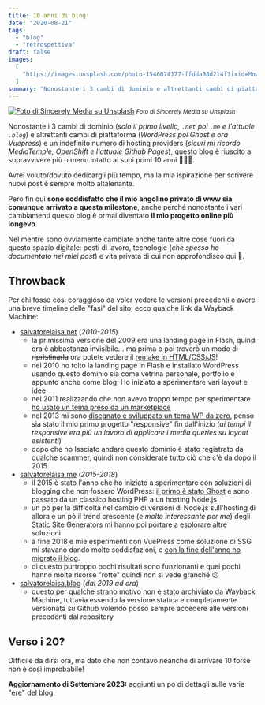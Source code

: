 ```yaml
---
title: 10 anni di blog!
date: "2020-08-21"
tags:
  - "blog"
  - "retrospettiva"
draft: false
images:
  [
    "https://images.unsplash.com/photo-1546074177-ffdda98d214f?ixid=MnwxMjA3fDB8MHxwaG90by1wYWdlfHx8fGVufDB8fHx8&ixlib=rb-1.2.1&auto=format&fit=crop&w=1200&q=80",
  ]
summary: "Nonostante i 3 cambi di dominio e altrettanti cambi di piattaforma e un indefinito numero di hosting providers, questo blog è riuscito a sopravvivere più o meno intatto ai suoi primi 10 anni 🥳🎊🎉."
---
```


[![Foto di Sincerely Media su Unsplash](https://images.unsplash.com/photo-1546074177-ffdda98d214f?ixid=MnwxMjA3fDB8MHxwaG90by1wYWdlfHx8fGVufDB8fHx8&ixlib=rb-1.2.1&auto=format&fit=crop&w=967&q=80)](https://unsplash.com/@sincerelymedia) <small>_Foto di Sincerely Media su Unsplash_</small>

Nonostante i 3 cambi di dominio (_solo il primo livello, `.net` poi `.me` e l'attuale `.blog`_) e altrettanti cambi di piattaforma (_WordPress poi Ghost e ora Vuepress_) e un indefinito numero di hosting providers (_sicuri mi ricordo MediaTemple, OpenShift e l'attuale Github Pages_), questo blog è riuscito a sopravvivere più o meno intatto ai suoi primi 10 anni 🥳🎊🎉.

Avrei voluto/dovuto dedicargli più tempo, ma la mia ispirazione per scrivere nuovi post è sempre molto altalenante.

Però fin qui **sono soddisfatto che il mio angolino privato di www sia comunque arrivato a questa milestone**, anche perché nonostante i vari cambiamenti questo blog è ormai diventato **il mio progetto online più longevo**.

Nel mentre sono ovviamente cambiate anche tante altre cose fuori da questo spazio digitale: posti di lavoro, tecnologie (_che spesso ho documentato nei miei post_) e vita privata di cui non approfondisco qui 🙂.

## Throwback

Per chi fosse così coraggioso da voler vedere le versioni precedenti e avere una breve timeline delle "fasi" del sito, ecco qualche link da Wayback Machine:

- [salvatorelaisa.net](https://web.archive.org/web/20210615000000*/salvatorelaisa.net) (_2010-2015_)
  - la primissima versione del 2009 era una landing page in Flash, quindi ora è abbastanza invisibile... ma <del>prima o poi troverò un modo di ripristinarla</del> ora potete vedere il [remake in HTML/CSS/JS](https://moebiusmania.github.io/sl-landingpage-2009/)!
  - nel 2010 ho tolto la landing page in Flash e installato WordPress usando questo dominio sia come vetrina personale, portfolio e appunto anche come blog. Ho iniziato a sperimentare vari layout e idee
  - nel 2011 realizzando che non avevo troppo tempo per sperimentare [ho usato un tema preso da un marketplace](/post/tempo-di-2-0)
  - nel 2013 mi sono [disegnato e sviluppato un tema WP da zero](https://github.com/moebiusmania/InteractiveDesigner), penso sia stato il mio primo progetto "responsive" fin dall'inizio (_ai tempi il responsive era più un lavoro di applicare i media queries su layout esistenti_)
  - dopo che ho lasciato andare questo dominio è stato registrato da qualche scammer, quindi non considerate tutto ciò che c'è da dopo il 2015
- [salvatorelaisa.me](https://web.archive.org/web/20160801000000*/salvatorelaisa.me) (_2015-2018_)
  - il 2015 è stato l'anno che ho iniziato a sperimentare con soluzioni di blogging che non fossero WordPress: [il primo è stato Ghost](/post/powered-by-ghost) e sono passato da un classico hosting PHP a un hosting Node.js
  - un pò per la difficoltà nel cambio di versioni di Node.js sull'hosting di allora e un pò il trend crescente (_e molto interessante per me_) degli Static Site Generators mi hanno poi portare a esplorare altre soluzioni
  - a fine 2018 e mie esperimenti con VuePress come soluzione di SSG mi stavano dando molte soddisfazioni, e [con la fine dell'anno ho migrato il blog](/post/welcome-back).
  - di questo purtroppo pochi risultati sono funzionanti e quei pochi hanno molte risorse "rotte" quindi non si vede granché 😕
- [salvatorelaisa.blog](https://github.com/moebiusmania/salvatorelaisa.blog/commits/main) (_dal 2019 ad ora_)
  - questo per qualche strano motivo non è stato archiviato da Wayback Machine, tuttavia essendo la versione statica e completamente versionata su Github volendo posso sempre accedere alle versioni precedenti dal repository

## Verso i 20?

Difficile da dirsi ora, ma dato che non contavo neanche di arrivare 10 forse non è così improbabile!

**Aggiornamento di Settembre 2023:** aggiunti un po di dettagli sulle varie "ere" del blog.
